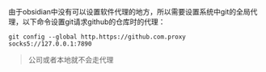 由于obsidian中没有可以设置软件代理的地方，所以需要设置系统中git的全局代理，以下命令设置git请求github的仓库时的代理：

```
git config --global http.https://github.com.proxy socks5://127.0.0.1:7890
```

> 公司或者本地就不会走代理
